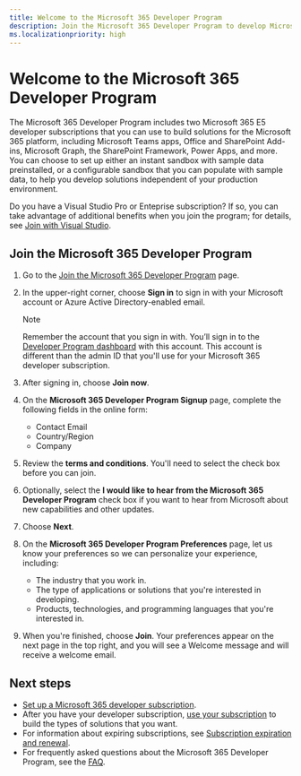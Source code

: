 ```yaml
---
title: Welcome to the Microsoft 365 Developer Program
description: Join the Microsoft 365 Developer Program to develop Microsoft 365 solutions independent of your production environment.
ms.localizationpriority: high
---
```


# Welcome to the Microsoft 365 Developer Program

The Microsoft 365 Developer Program includes two Microsoft 365 E5 developer subscriptions that you can use to build solutions for the Microsoft 365 platform, including Microsoft Teams apps, Office and SharePoint Add-ins, Microsoft Graph, the SharePoint Framework, Power Apps, and more. You can choose to set up either an instant sandbox with sample data preinstalled, or a configurable sandbox that you can populate with sample data, to help you develop solutions independent of your production environment. 

Do you have a Visual Studio Pro or Enteprise subscription? If so, you can take advantage of additional benefits when you join the program; for details, see [Join with Visual Studio](join-with-visual-studio.md).

## Join the Microsoft 365 Developer Program

1. Go to the [Join the Microsoft 365 Developer Program](https://developer.microsoft.com/en-us/microsoft-365/dev-program) page. 

2. In the upper-right corner, choose **Sign in** to sign in with your Microsoft account or Azure Active Directory-enabled email.

    > [!NOTE]
    > Remember the account that you sign in with. You’ll sign in to the [Developer Program dashboard](https://developer.microsoft.com/office/profile) with this account. This account is different than the admin ID that you'll use for your Microsoft 365 developer subscription.

3. After signing in, choose **Join now**.

4. On the **Microsoft 365 Developer Program Signup** page, complete the following fields in the online form:

    - Contact Email
    - Country/Region
    - Company

5. Review the **terms and conditions**. You'll need to select the check box before you can join.

6. Optionally, select the **I would like to hear from the Microsoft 365 Developer Program** check box if you want to hear from Microsoft about new capabilities and other updates. 

7. Choose **Next**.

8. On the **Microsoft 365 Developer Program Preferences** page, let us know your preferences so we can personalize your experience, including:

    - The industry that you work in.
    - The type of applications or solutions that you're interested in developing.
    - Products, technologies, and programming languages that you're interested in.

9. When you're finished, choose **Join**. Your preferences appear on the next page in the top right, and you will see a Welcome message and will receive a welcome email.



## Next steps

- [Set up a Microsoft 365 developer subscription](microsoft-365-developer-program-get-started.md). 
- After you have your developer subscription, [use your subscription](build-microsoft-365-solutions.md) to build the types of solutions that you want.
- For information about expiring subscriptions, see [Subscription expiration and renewal](subscription-expiration-and-renewal.md).
- For frequently asked questions about the Microsoft 365 Developer Program, see the [FAQ](microsoft-365-developer-program-faq.yml).


